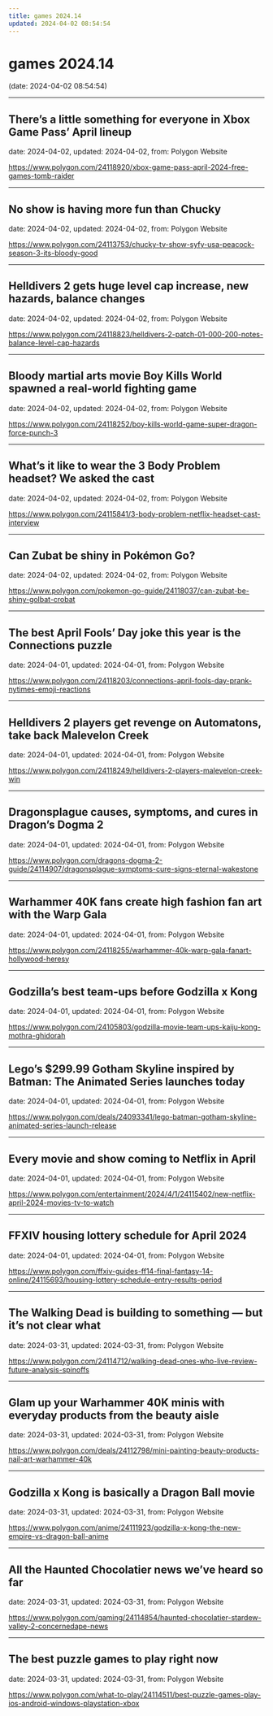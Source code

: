 ```yaml
---
title: games 2024.14
updated: 2024-04-02 08:54:54
---
```


# games 2024.14

(date: 2024-04-02 08:54:54)

---

## There’s a little something for everyone in Xbox Game Pass’ April lineup

date: 2024-04-02, updated: 2024-04-02, from: Polygon Website

 

<https://www.polygon.com/24118920/xbox-game-pass-april-2024-free-games-tomb-raider>

---

## No show is having more fun than Chucky

date: 2024-04-02, updated: 2024-04-02, from: Polygon Website

 

<https://www.polygon.com/24113753/chucky-tv-show-syfy-usa-peacock-season-3-its-bloody-good>

---

## Helldivers 2 gets huge level cap increase, new hazards, balance changes

date: 2024-04-02, updated: 2024-04-02, from: Polygon Website

 

<https://www.polygon.com/24118823/helldivers-2-patch-01-000-200-notes-balance-level-cap-hazards>

---

## Bloody martial arts movie Boy Kills World spawned a real-world fighting game

date: 2024-04-02, updated: 2024-04-02, from: Polygon Website

 

<https://www.polygon.com/24118252/boy-kills-world-game-super-dragon-force-punch-3>

---

## What’s it like to wear the 3 Body Problem headset? We asked the cast

date: 2024-04-02, updated: 2024-04-02, from: Polygon Website

 

<https://www.polygon.com/24115841/3-body-problem-netflix-headset-cast-interview>

---

## Can Zubat be shiny in Pokémon Go?

date: 2024-04-02, updated: 2024-04-02, from: Polygon Website

 

<https://www.polygon.com/pokemon-go-guide/24118037/can-zubat-be-shiny-golbat-crobat>

---

## The best April Fools’ Day joke this year is the Connections puzzle

date: 2024-04-01, updated: 2024-04-01, from: Polygon Website

 

<https://www.polygon.com/24118203/connections-april-fools-day-prank-nytimes-emoji-reactions>

---

## Helldivers 2 players get revenge on Automatons, take back Malevelon Creek

date: 2024-04-01, updated: 2024-04-01, from: Polygon Website

 

<https://www.polygon.com/24118249/helldivers-2-players-malevelon-creek-win>

---

## Dragonsplague causes, symptoms, and cures in Dragon’s Dogma 2

date: 2024-04-01, updated: 2024-04-01, from: Polygon Website

 

<https://www.polygon.com/dragons-dogma-2-guide/24114907/dragonsplague-symptoms-cure-signs-eternal-wakestone>

---

## Warhammer 40K fans create high fashion fan art with the Warp Gala

date: 2024-04-01, updated: 2024-04-01, from: Polygon Website

 

<https://www.polygon.com/24118255/warhammer-40k-warp-gala-fanart-hollywood-heresy>

---

## Godzilla’s best team-ups before Godzilla x Kong

date: 2024-04-01, updated: 2024-04-01, from: Polygon Website

 

<https://www.polygon.com/24105803/godzilla-movie-team-ups-kaiju-kong-mothra-ghidorah>

---

## Lego’s $299.99 Gotham Skyline inspired by Batman: The Animated Series launches today

date: 2024-04-01, updated: 2024-04-01, from: Polygon Website

 

<https://www.polygon.com/deals/24093341/lego-batman-gotham-skyline-animated-series-launch-release>

---

## Every movie and show coming to Netflix in April

date: 2024-04-01, updated: 2024-04-01, from: Polygon Website

 

<https://www.polygon.com/entertainment/2024/4/1/24115402/new-netflix-april-2024-movies-tv-to-watch>

---

## FFXIV housing lottery schedule for April 2024

date: 2024-04-01, updated: 2024-04-01, from: Polygon Website

 

<https://www.polygon.com/ffxiv-guides-ff14-final-fantasy-14-online/24115693/housing-lottery-schedule-entry-results-period>

---

## The Walking Dead is building to something — but it’s not clear what

date: 2024-03-31, updated: 2024-03-31, from: Polygon Website

 

<https://www.polygon.com/24114712/walking-dead-ones-who-live-review-future-analysis-spinoffs>

---

## Glam up your Warhammer 40K minis with everyday products from the beauty aisle

date: 2024-03-31, updated: 2024-03-31, from: Polygon Website

 

<https://www.polygon.com/deals/24112798/mini-painting-beauty-products-nail-art-warhammer-40k>

---

## Godzilla x Kong is basically a Dragon Ball movie

date: 2024-03-31, updated: 2024-03-31, from: Polygon Website

 

<https://www.polygon.com/anime/24111923/godzilla-x-kong-the-new-empire-vs-dragon-ball-anime>

---

## All the Haunted Chocolatier news we’ve heard so far

date: 2024-03-31, updated: 2024-03-31, from: Polygon Website

 

<https://www.polygon.com/gaming/24114854/haunted-chocolatier-stardew-valley-2-concernedape-news>

---

## The best puzzle games to play right now

date: 2024-03-31, updated: 2024-03-31, from: Polygon Website

 

<https://www.polygon.com/what-to-play/24114511/best-puzzle-games-play-ios-android-windows-playstation-xbox>

